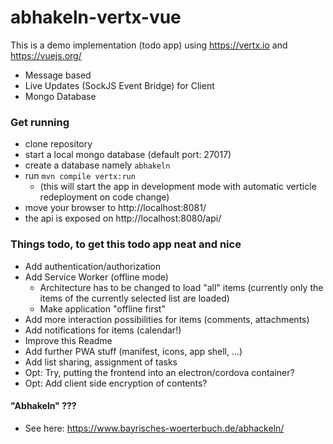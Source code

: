 # abhakeln-vertx-vue

This is a demo implementation (todo app) using https://vertx.io and https://vuejs.org/

* Message based
* Live Updates (SockJS Event Bridge) for Client
* Mongo Database

### Get running

 * clone repository
 * start a local mongo database (default port: 27017)
 * create a database namely ```abhakeln```
 * run ```mvn compile vertx:run```
   * (this will start the app in development mode with automatic verticle redeployment on code change)
 * move your browser to http://localhost:8081/
 * the api is exposed on http://localhost:8080/api/

### Things todo, to get this todo app neat and nice

* Add authentication/authorization
* Add Service Worker (offline mode)
  * Architecture has to be changed to load "all" items (currently only the items of the currently selected list are loaded)
  * Make application "offline first" 
* Add more interaction possibilities for items (comments, attachments)
* Add notifications for items (calendar!)
* Improve this Readme
* Add further PWA stuff (manifest, icons, app shell, ...)
* Add list sharing, assignment of tasks
* Opt: Try, putting the frontend into an electron/cordova container?
* Opt: Add client side encryption of contents?


#### "Abhakeln" ???

* See here: https://www.bayrisches-woerterbuch.de/abhackeln/  
 